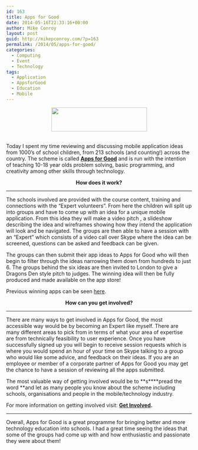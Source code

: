```yaml
---
id: 163
title: Apps for Good
date: 2014-05-16T22:33:16+00:00
author: Mike Conroy
layout: post
guid: http://mikepconroy.com/?p=163
permalink: /2014/05/apps-for-good/
categories:
  - Computing
  - Event
  - Technology
tags:
  - Application
  - AppsforGood
  - Education
  - Mobile
---
```

<center>
  <a href="https://www.appsforgood.org/"><img src="https://mikepconroy.com/wp-content/uploads/2015/10/AppsForGood.jpg" alt="" width="259" height="65" /></a>
</center>&nbsp;

Today I spent my time reviewing and discussing mobile application ideas from 1000&#8217;s of school children, from 213 schools (and counting!) across the country. The scheme is called **<a href="http://www.appsforgood.org/public/get-involved" target="_blank">Apps for Good</a>** and is run with the intention of teaching 10-18 year olds problem solving, basic programming, and creativity among other skills through technology.

<p style="text-align: center;">
  <strong>How does it work?</strong>
</p>

* * *

The schools involved are provided with the course content, training and connections with the &#8220;Expert volunteers&#8221;. From here the children will split up into groups and have to come up with an idea for a unique mobile application. From this idea they will make a video pitch , a slideshow describing the idea and wireframes showing how they intend the application will look and be navigated. The groups are then able to have a session with an &#8220;Expert&#8221; which consists of a video call over Skype where the idea can be screened, questions can be asked and feedback can be given.

The groups can then submit their app ideas to Apps for Good who will then begin to filter through the ideas narrowing them down from hundreds to just 6. The groups behind the six ideas are then invited to London to give a Dragons Den style pitch to judges. The winning idea will then be fully produced and made available on the app store!

Previous winning apps can be seen [here](http://www.appsforgood.org/public/student-apps).

<p style="text-align: center;">
  <strong>How can you get involved?</strong>
</p>

* * *

There are many ways to get involved in Apps for Good, the most accessible way would be by becoming an Expert like myself. There are many different areas to pick from in terms of what your area of expertise are from technically feasibility to user experience. Once you have successfully signed up you will begin to receive session requests which is where you would spend an hour of your time on Skype talking to a group who would like some advice, and feedback on their ideas. If you are an employee or member of a corporate partner of Apps for Good you may get the chance to have a session of reviewing all the apps submitted.

The most valuable way of getting involved would be to **s****pread the word **and let as many people you know about the scheme including schools, organisations and people in the mobile/technology industry.

For more information on getting involved visit: **<a href="http://www.appsforgood.org/public/get-involved" target="_blank">Get Involved</a>.**

* * *

Overall, Apps for Good is a great programme for bringing better and more technology education into schools. I had a great time seeing the ideas that some of the groups had come up with and how enthusiastic and passionate they were about them!
